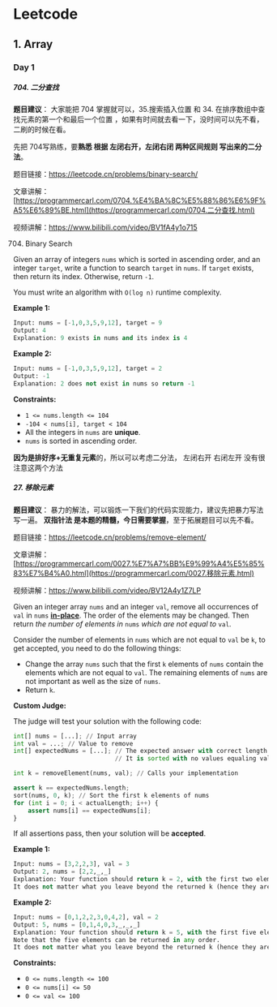 # Leetcode

## 1. Array

### Day 1



#####  **704. 二分查找** 

**题目建议**： 大家能把 704 掌握就可以，35.搜索插入位置 和 34. 在排序数组中查找元素的第一个和最后一个位置 ，如果有时间就去看一下，没时间可以先不看，二刷的时候在看。



先把 704写熟练，要**熟悉 根据 左闭右开，左闭右闭 两种区间规则 写出来的二分法**。



题目链接：https://leetcode.cn/problems/binary-search/

文章讲解：[https://programmercarl.com/0704.%E4%BA%8C%E5%88%86%E6%9F%A5%E6%89%BE.html](https://programmercarl.com/0704.二分查找.html)

视频讲解：https://www.bilibili.com/video/BV1fA4y1o715



704. Binary Search

Given an array of integers `nums` which is sorted in ascending order, and an integer `target`, write a function to search `target` in `nums`. If `target` exists, then return its index. Otherwise, return `-1`.

You must write an algorithm with `O(log n)` runtime complexity.

 

**Example 1:**

```python
Input: nums = [-1,0,3,5,9,12], target = 9
Output: 4
Explanation: 9 exists in nums and its index is 4
```

**Example 2:**

```python
Input: nums = [-1,0,3,5,9,12], target = 2
Output: -1
Explanation: 2 does not exist in nums so return -1
```

 

**Constraints:**

- `1 <= nums.length <= 104`
- `-104 < nums[i], target < 104`
- All the integers in `nums` are **unique**.
- `nums` is sorted in ascending order.



**因为是排好序+无重复元素**的，所以可以考虑二分法， 左闭右开 右闭左开 没有很注意这两个方法



#####  **27. 移除元素**



**题目建议**： 暴力的解法，可以锻炼一下我们的代码实现能力，建议先把暴力写法写一遍。 **双指针法 是本题的精髓，今日需要掌握**，至于拓展题目可以先不看。 



题目链接：https://leetcode.cn/problems/remove-element/ 

文章讲解：[https://programmercarl.com/0027.%E7%A7%BB%E9%99%A4%E5%85%83%E7%B4%A0.html](https://programmercarl.com/0027.移除元素.html)

视频讲解：https://www.bilibili.com/video/BV12A4y1Z7LP 

Given an integer array `nums` and an integer `val`, remove all occurrences of `val` in `nums` [**in-place**](https://en.wikipedia.org/wiki/In-place_algorithm). The order of the elements may be changed. Then return *the number of elements in* `nums` *which are not equal to* `val`.

Consider the number of elements in `nums` which are not equal to `val` be `k`, to get accepted, you need to do the following things:

- Change the array `nums` such that the first `k` elements of `nums` contain the elements which are not equal to `val`. The remaining elements of `nums` are not important as well as the size of `nums`.
- Return `k`.

**Custom Judge:**

The judge will test your solution with the following code:

```python
int[] nums = [...]; // Input array
int val = ...; // Value to remove
int[] expectedNums = [...]; // The expected answer with correct length.
                            // It is sorted with no values equaling val.

int k = removeElement(nums, val); // Calls your implementation

assert k == expectedNums.length;
sort(nums, 0, k); // Sort the first k elements of nums
for (int i = 0; i < actualLength; i++) {
    assert nums[i] == expectedNums[i];
}
```

If all assertions pass, then your solution will be **accepted**.

 

**Example 1:**

```python
Input: nums = [3,2,2,3], val = 3
Output: 2, nums = [2,2,_,_]
Explanation: Your function should return k = 2, with the first two elements of nums being 2.
It does not matter what you leave beyond the returned k (hence they are underscores).
```

**Example 2:**

```python
Input: nums = [0,1,2,2,3,0,4,2], val = 2
Output: 5, nums = [0,1,4,0,3,_,_,_]
Explanation: Your function should return k = 5, with the first five elements of nums containing 0, 0, 1, 3, and 4.
Note that the five elements can be returned in any order.
It does not matter what you leave beyond the returned k (hence they are underscores).
```

 

**Constraints:**

- `0 <= nums.length <= 100`
- `0 <= nums[i] <= 50`
- `0 <= val <= 100`